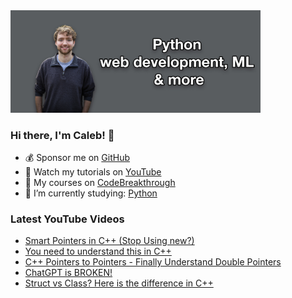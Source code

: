 <img src="github-cover-photo-my-face.jpg" width="400px" />

### Hi there, I'm Caleb! 🍛

- 💰 Sponsor me on [GitHub](https://github.com/sponsors/CalebCurry)
- 🎥 Watch my tutorials on [YouTube](https://www.youtube.com/calebthevideomaker2)
- 📗 My courses on [CodeBreakthrough](https://www.codebreakthrough.com)
- 🤔 I’m currently studying: [Python](https://www.youtube.com/watch?v=s3IvdkCq2_c&t=4254s)

### Latest YouTube Videos
<!-- YOUTUBE:START -->
- [Smart Pointers in C++ &lpar;Stop Using new?&rpar;](https://www.youtube.com/watch?v=x_eHJmdGQ_4)
- [You need to understand this in C++](https://www.youtube.com/watch?v=zXIjhcSgCQw)
- [C++ Pointers to Pointers - Finally Understand Double Pointers](https://www.youtube.com/watch?v=9aqdsVWuWf8)
- [ChatGPT is BROKEN!](https://www.youtube.com/watch?v=8gI0oeOLl6g)
- [Struct vs Class? Here is the difference in C++](https://www.youtube.com/watch?v=V_gTHOk3PjU)
<!-- YOUTUBE:END -->
